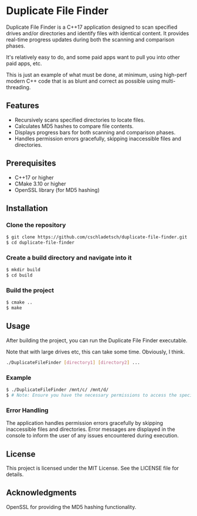# Duplicate File Finder

Duplicate File Finder is a C++17 application designed to scan specified drives and/or directories and identify files with identical content. It provides real-time progress updates during both the scanning and comparison phases.

It's relatively easy to do, and some paid apps want to pull you into other paid apps, etc.

This is just an example of what must be done, at minimum, using high-perf modern C++ code that is as blunt and correct as possible using multi-threading.

## Features

- Recursively scans specified directories to locate files.
- Calculates MD5 hashes to compare file contents.
- Displays progress bars for both scanning and comparison phases.
- Handles permission errors gracefully, skipping inaccessible files and directories.

## Prerequisites

- C++17 or higher
- CMake 3.10 or higher
- OpenSSL library (for MD5 hashing)

## Installation

### Clone the repository

```bash
$ git clone https://github.com/cschladetsch/duplicate-file-finder.git
$ cd duplicate-file-finder
```

### Create a build directory and navigate into it

```bash
$ mkdir build
$ cd build
```

### Build the project

```bash
$ cmake ..
$ make
```

## Usage

After building the project, you can run the Duplicate File Finder executable.

Note that with large drives etc, this can take some time. Obviously, I think.

```bash
./DuplicateFileFinder [directory1] [directory2] ...
```

### Example

```bash
$ ./DuplicateFileFinder /mnt/c/ /mnt/d/
$ # Note: Ensure you have the necessary permissions to access the specified directories. The application will skip any directories or files it cannot access due to permission restrictions.
```

### Error Handling

The application handles permission errors gracefully by skipping inaccessible files and directories. Error messages are displayed in the console to inform the user of any issues encountered during execution.

## License

This project is licensed under the MIT License. See the LICENSE file for details.

## Acknowledgments

OpenSSL for providing the MD5 hashing functionality.
